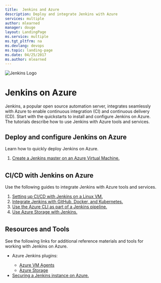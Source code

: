 ```yaml
---
title:  Jenkins and Azure
description: Deploy and integrate Jenkins with Azure 
services: multiple
author: mlearned
manager: douge
layout: LandingPage
ms.service: multiple
ms.tgt_pltfrm: na
ms.devlang: devops
ms.topic: landing-page
ms.date: 04/25/2017
ms.author: mlearned
---
```

<div class="content">
    <img src="media/Jenkins.png" alt="Jenkins Logo">
    <h1>Jenkins on Azure</h1>
    <div class="introHolder" style="justify-content: space-between;">
        <div class="intro" style="min-width: 200px">
            <p>Jenkins, a popular open source automation server, integrates seamlessly with Azure to enable continuous integration (CI) and continuous delivery (CD).  Start with the quickstarts to install and configure Jenkins on Azure. The tutorials describe how to use Jenkins with Azure tools and services.
        </div>
    </div>
<h2>Deploy and configure Jenkins on Azure</h2>
<p>Learn how to quickly deploy Jenkins on Azure.</p>
<ol>
  <li><a href="/azure/jenkins/install-jenkins-solution-template">Create a Jenkins master on an Azure Virtual Machine.</a></li>
</ol>
<h2 style="margin-top: 36px">CI/CD with Jenkins on Azure</h2>
<p>Use the following guides to integrate Jenkins with Azure tools and services.</p> 
<ol>
    <li><a href="/azure/virtual-machines/linux/tutorial-jenkins-github-docker-cicd">Setting up CI/CD with Jenkins on a Linux VM.</a></li>
    <li><a href="/azure/container-service/container-service-kubernetes-jenkins">Integrate Jenkins with GitHub, Docker, and Kubernetes.</a></li>
    <li><a href="/azure/jenkins/execute-cli-jenkins-pipeline">Use the Azure CLI as part of a Jenkins pipeline.</a></li>
    <li><a href="/azure/storage/storage-java-jenkins-continuous-integration-solution">Use Azure Storage with Jenkins.</a></li>
</ol>

<h2 style="margin-top: 36px">Resources and Tools</h2>
<p>See the following links for additional reference materials and tools for working with Jenkins on Azure.</p>
<ul>
  <li>Azure Jenkins plugins:</li>
  <ul>
    <li><a href="https://plugins.jenkins.io/azure-vm-agents">Azure VM Agents</a></li>
    <li><a href="https://github.com/jenkinsci/windows-azure-storage-plugin">Azure Storage</a></li>
  </ul>
  <li><a href="https://jenkins.io/blog/2017/04/20/secure-jenkins-on-azure/">Securing a Jenkins instance on Azure.</a></li>
</ul>
 
</div>
